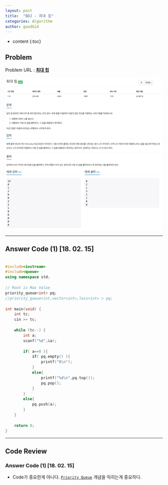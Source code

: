 ```yaml
---
layout: post
title:  "BOJ - 최대 힙"
categories: Algorithm
author: goodGid
---
```

* content
{:toc}


## Problem 
Problem URL : **[최대 힙](https://www.acmicpc.net/problem/11279)**


![](/assets/img/algorithm/11279_1.png)
![](/assets/img/algorithm/11279_2.png)



---
 
## Answer Code (1) [18. 02. 15]
``` cpp

#include<iostream>
#include<queue>
using namespace std;

// Root is Max Value
priority_queue<int> pq;
//priority_queue<int,vector<int>,less<int> > pq;

int main(void) {
    int tc;
    cin >> tc;
    
    while (tc--) {
        int a;
        scanf("%d",&a);
        
        if( a==0 ){
            if( pq.empty() ){
                printf("0\n");
            }
            else{
                printf("%d\n",pq.top());
                pq.pop();
            }
        }
        else{
            pq.push(a);
        }
    }
    
    return 0;
}

```


---
## Code Review

### Answer Code (1) [18. 02. 15]

* Code가 중요한게 아니다. [`Priority Queue`](https://goodgid.github.io/Priority-Queue/) 개념을 익히는게 중요하다.
